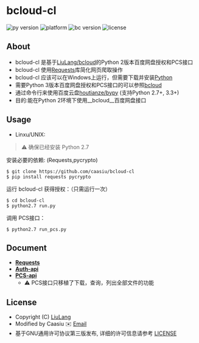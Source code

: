 # bcloud-cl
![py version](https://img.shields.io/badge/Python-2.7-brightgreen.svg)
![platform](https://img.shields.io/badge/Platform-Linux/UNIX-orange.svg)
![bc version](https://img.shields.io/badge/Version-1.0-yellow.svg)
![license](https://img.shields.io/badge/License-GPLv3-blue.svg)

## About
* bcloud-cl 是基于[LiuLang/bcloud](https://github.com/LiuLang/bcloud)的Python 2版本百度网盘授权和PCS接口
* bcloud-cl 使用[Requests](https://github.com/kennethreitz/requests)库简化网页爬取操作
* bcloud-cl 应该可以在Windows上运行，但需要下载并安装[Python](https://www.python.org/ftp/python/2.7.11/python-2.7.11.msi)
* 需要Python 3版本百度网盘授权和PCS接口的可以参照[bcloud](https://github.com/LiuLang/bcloud/blob/master/README.md)
* 通过命令行来使用百度云盘[houtianze/bypy](https://github.com/houtianze/bypy) (支持Python 2.7+, 3.3+)
* 目的:能在Python 2环境下使用__bcloud__百度网盘接口

## Usage
* Linxu/UNIX:
> :warning: 确保已经安装 Python 2.7

  安装必要的依赖: (Requests,pycrypto)
  ```shell
  $ git clone https://github.com/caasiu/bcloud-cl
  $ pip install requests pycrypto
  ```
  运行 bcloud-cl 获得授权：（只需运行一次）
  ```
  $ cd bcloud-cl
  $ python2.7 run.py
  ```
  调用 PCS接口：
  ```
  $ python2.7 run_pcs.py
  ```

## Document
* [__Requests__](http://docs.python-requests.org/en/master/)
* [__Auth-api__](auth.py)
* [__PCS-api__](pcs.py)
  - :warning: PCS接口只移植了下载，查询，列出全部文件的功能

## License
* Copyright (C) [LiuLang](mailto:gsushzhsosgsu@gmail.com)
* Modified by Caasiu    :envelope: [Email](mailto:Rogers619952467@gmail.com)
* 基于GNU通用许可协议第三版发布, 详细的许可信息请参考 [LICENSE](LICENSE)
